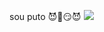 sou puto 
😈🤭😏😈
![](https://media2.giphy.com/media/v1.Y2lkPTc5MGI3NjExN3NxMmk0aGt1aXAzMmh6MjR1YjFmZGF1cGJtdGQzenV4a3VkcDhjciZlcD12MV9pbnRlcm5hbF9naWZfYnlfaWQmY3Q9Zw/d3MLHas3GsBDQcaQ/giphy.webp)

